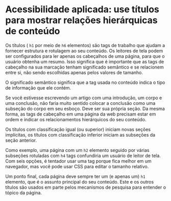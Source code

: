 # Acessibilidade aplicada: use títulos para mostrar relações hierárquicas de conteúdo

Os títulos ( `h1` por meio de `h6` elementos) são tags de trabalho que ajudam a fornecer estrutura e rotulagem ao seu conteúdo. Os leitores de tela podem ser configurados para ler apenas os cabeçalhos de uma página, para que o usuário obtenha um resumo. Isso significa que é importante que as tags de cabeçalho na sua marcação tenham significado semântico e se relacionem entre si, não sendo escolhidas apenas pelos valores de tamanho.

O significado semântico significa que a tag usada no conteúdo indica o tipo de informação que ele contém.

Se você estivesse escrevendo um artigo com uma introdução, um corpo e uma conclusão, não faria muito sentido colocar a conclusão como uma subseção do corpo em seu esboço. Deve ser sua própria seção. Da mesma forma, as tags de cabeçalho em uma página da web precisam estar em ordem e indicar os relacionamentos hierárquicos do seu conteúdo.

Os títulos com classificação igual (ou superior) iniciam novas seções implícitas, os títulos com classificação inferior iniciam as subseções da seção anterior.

Como exemplo, uma página com um `h2` elemento seguido por várias subseções rotuladas com `h4` tags confundiria um usuário de leitor de tela. Com seis opções, é tentador usar uma tag porque fica melhor em um navegador, mas você pode usar CSS para editar o tamanho relativo.

Um ponto final, cada página deve sempre ter um (e apenas um) `h1` elemento, que é o assunto principal do seu conteúdo. Este e os outros títulos são usados ​​em parte pelos mecanismos de pesquisa para entender o tópico da página.
